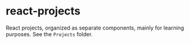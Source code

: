 # react-projects

React projects, organized as separate components, mainly for learning purposes. See the `Projects` folder.
